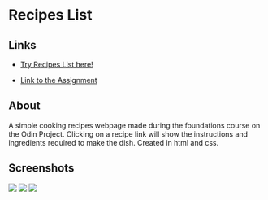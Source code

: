 # Recipes List

## Links
- [Try Recipes List here!](https://msdevsec.github.io/kawaii-recipes/)

- [Link to the Assignment](https://www.theodinproject.com/paths/foundations/courses/foundations/lessons/recipes)

## About
A simple cooking recipes webpage made during the foundations course on the Odin Project. Clicking on a recipe link will show the instructions and ingredients required to make the dish. Created in html and css.

## Screenshots
![](https://github.com/msdevsec/msdvesec/blob/main/assets/kawaii_recipes1.png)
![](https://github.com/msdevsec/msdvesec/blob/main/assets/kawaii_recipes2.png)
![](https://github.com/msdevsec/msdvesec/blob/main/assets/kawaii_recipes3.png)
